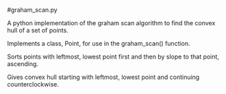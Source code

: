 #graham_scan.py

A python implementation of the graham scan algorithm to find the convex hull of a set of points.

Implements a class, Point, for use in the graham_scan() function.

Sorts points with leftmost, lowest point first and then by slope to that point, ascending.

Gives convex hull starting with leftmost, lowest point and continuing counterclockwise.